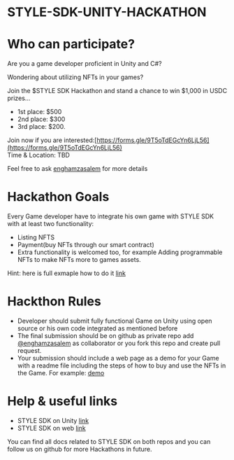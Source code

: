 # STYLE-SDK-UNITY-HACKATHON
# Who can participate?
Are you a game developer proficient in Unity and C#?

Wondering about utilizing NFTs in your games? 

Join the $STYLE SDK Hackathon and stand a chance to win $1,000 in USDC prizes...

- 1st place: $500
- 2nd place: $300
- 3rd place: $200.

Join now if you are interested:[https://forms.gle/9T5oTdEGcYn6LjL56](https://forms.gle/9T5oTdEGcYn6LjL56)  
Time & Location: TBD

Feel free to ask [enghamzasalem](https://t.me/enghamzasalem) for more details

# Hackathon Goals
Every Game developer have to integrate his own game with STYLE SDK with at least two functionality:
- Listing NFTS
- Payment(buy NFTs through our smart contract)
- Extra functionality is welcomed too, for example Adding programmable NFTs to make NFTs more to games assets.

Hint: here is full exmaple how to do it [link](https://style-protocol.gitbook.io/sdk/overview/try-sdk/try-sdk-for-unity)

# Hackthon Rules 
- Developer should submit fully functional Game on Unity using open source or his own code integrated as mentioned before 
- The final submission should be on github as private repo add [@enghamzasalem](https://github.com/enghamzasalem/) as collaborator or you fork this repo and create pull request.
- Your submission should include a web page as a demo for your Game with a readme file including the steps of how to buy and use the NFTs in the Game. For example: [demo](https://style-protocol.github.io/STYLE-protocol-SDK-unity-Demo/)

# Help & useful links 

- STYLE SDK on Unity [link](https://github.com/STYLE-Protocol/STYLE-Protocol-SDK-Unity)
- STYLE SDK on web [link](https://github.com/STYLE-Protocol/STYLE-Protocol-SDK)

You can find all docs related to STYLE SDK on both repos and you can follow us on github for more Hackathons in future.


